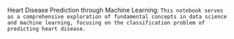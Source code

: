 Heart Disease Prediction through Machine Learning:
```This notebook serves as a comprehensive exploration of fundamental concepts in data science and machine learning, focusing on the classification problem of predicting heart disease.```
